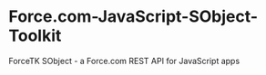 Force.com-JavaScript-SObject-Toolkit
====================================

ForceTK SObject - a Force.com REST API for JavaScript apps

